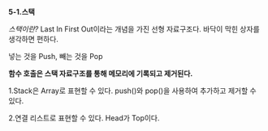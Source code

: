 **5-1.스택**

_스택이란?_
Last In First Out이라는 개념을 가진 선형 자료구조다.
바닥이 막힌 상자를 생각하면 편하다.

넣는 것을 Push, 빼는 것을 Pop

**함수 호출은 스택 자료구조를 통해 메모리에 기록되고 제거된다.**

1.Stack은 Array로 표현할 수 있다.
push()와 pop()을 사용하여 추가하고 제거할 수 있다.

2.연결 리스트로 표현할 수 있다.
Head가 Top이다.
